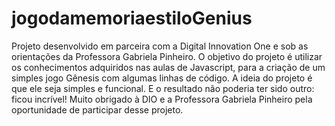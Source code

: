 # jogodamemoriaestiloGenius
Projeto desenvolvido em parceira com a Digital Innovation One e sob as orientações da Professora Gabriela Pinheiro.
O objetivo do projeto é utilizar os conhecimentos adquiridos nas aulas de Javascript, para a criação de um simples jogo Gênesis com algumas linhas de código.
A ideia do projeto é que ele seja simples e funcional. E o resultado não poderia ter sido outro: ficou incrível!
Muito obrigado à DIO e a Professora Gabriela Pinheiro pela oportunidade de participar desse projeto.

